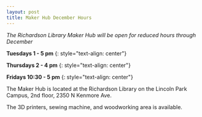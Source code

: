 ```yaml
---
layout: post
title: Maker Hub December Hours
---
```


*The Richardson Library Maker Hub will be open for reduced hours through December*  

**Tuesdays 1 - 5 pm**
{: style="text-align: center"}

**Thursdays 2 - 4 pm**
{: style="text-align: center"}

**Fridays 10:30 - 5 pm**
{: style="text-align: center"}

The Maker Hub is located at the Richardson Library on the Lincoln Park Campus, 2nd floor, 2350 N Kenmore Ave.

The 3D printers, sewing machine, and woodworking area is available.


  
